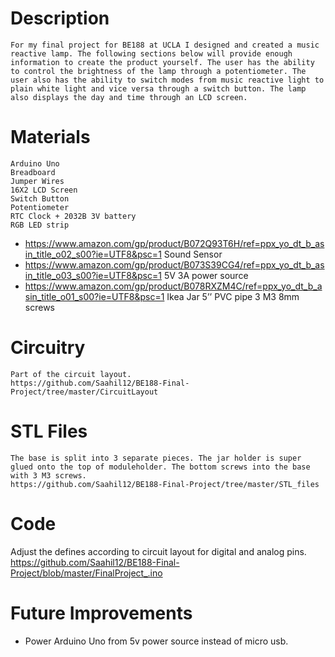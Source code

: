 # Description 
	For my final project for BE188 at UCLA I designed and created a music reactive lamp. The following sections below will provide enough information to create the product yourself. The user has the ability to control the brightness of the lamp through a potentiometer. The user also has the ability to switch modes from music reactive light to plain white light and vice versa through a switch button. The lamp also displays the day and time through an LCD screen.  

# Materials
	Arduino Uno
	Breadboard
	Jumper Wires
	16X2 LCD Screen
	Switch Button
	Potentiometer
	RTC Clock + 2032B 3V battery
	RGB LED strip 
-	https://www.amazon.com/gp/product/B072Q93T6H/ref=ppx_yo_dt_b_asin_title_o02_s00?ie=UTF8&psc=1
Sound Sensor
-	https://www.amazon.com/gp/product/B073S39CG4/ref=ppx_yo_dt_b_asin_title_o03_s00?ie=UTF8&psc=1
5V 3A power source 
-	https://www.amazon.com/gp/product/B078RXZM4C/ref=ppx_yo_dt_b_asin_title_o01_s00?ie=UTF8&psc=1
Ikea Jar
5’’ PVC pipe
3 M3 8mm screws

# Circuitry
	Part of the circuit layout. 
	https://github.com/Saahil12/BE188-Final-Project/tree/master/CircuitLayout
	
# STL Files
	The base is split into 3 separate pieces. The jar holder is super glued onto the top of moduleholder. The bottom screws into the base with 3 M3 screws. 
	https://github.com/Saahil12/BE188-Final-Project/tree/master/STL_files

# Code
 Adjust the defines according to circuit layout for digital and analog pins.
	https://github.com/Saahil12/BE188-Final-Project/blob/master/FinalProject_.ino
	
# Future Improvements 
-	Power Arduino Uno from 5v power source instead of micro usb.



